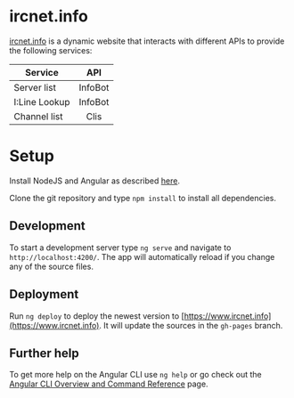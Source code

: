# ircnet.info

[ircnet.info](https://www.ircnet.info) is a dynamic website that interacts with different APIs to provide the following services:

| Service       | API           |
| ------------- |:-------------:| 
| Server list   | InfoBot       |
| I:Line Lookup | InfoBot       | 
| Channel list  | Clis          | 

# Setup
Install NodeJS and Angular as described [here](https://angular.io/guide/setup-local).

Clone the git repository and type `npm install` to install all dependencies.

## Development
To start a development server type `ng serve` and navigate to `http://localhost:4200/`. The app will automatically reload if you change any of the source files.

## Deployment
Run `ng deploy` to deploy the newest version to [https://www.ircnet.info](https://www.ircnet.info). It will update the sources in the `gh-pages` branch.

## Further help

To get more help on the Angular CLI use `ng help` or go check out the [Angular CLI Overview and Command Reference](https://angular.io/cli) page.
